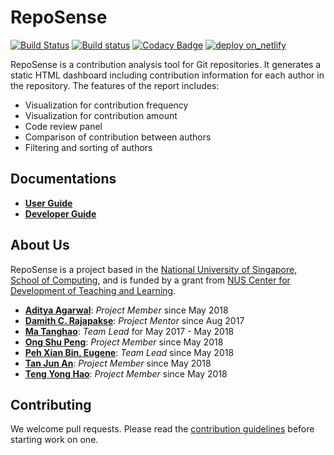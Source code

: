 # RepoSense
[![Build Status](https://travis-ci.org/reposense/RepoSense.svg?branch=master)](https://travis-ci.org/reposense/RepoSense)
[![Build status](https://ci.appveyor.com/api/projects/status/gsbkj5qby3pjd6nw/branch/master?svg=true)](https://ci.appveyor.com/project/eugenepeh/reposense/branch/master)
[![Codacy Badge](https://api.codacy.com/project/badge/Grade/08a3527378464ed4a5ad62e27f590d6a)](https://www.codacy.com/app/eugenepeh/RepoSense?utm_source=github.com&amp;utm_medium=referral&amp;utm_content=reposense/RepoSense&amp;utm_campaign=Badge_Grade)
[![deploy on_netlify](https://img.shields.io/badge/deploy-on_netlify-blue.svg)](https://reposense.netlify.com/)

RepoSense is a contribution analysis tool for Git repositories. It generates a static HTML dashboard including contribution information for each author in the repository.
The features of the report includes:
* Visualization for contribution frequency
* Visualization for contribution amount
* Code review panel
* Comparison of contribution between authors
* Filtering and sorting of authors

## Documentations
* [**User Guide**](docs/UserGuide.md)
* [**Developer Guide**](docs/DeveloperGuide.md)

## About Us
RepoSense is a project based in the [National University of Singapore, School of Computing](http://www.comp.nus.edu.sg/), and is funded by a grant from [NUS Center for Development of Teaching and Learning](http://www.cdtl.nus.edu.sg/).

* [**Aditya Agarwal**](https://github.com/adityaa1998): _Project Member_ since May 2018
* [**Damith C. Rajapakse**](https://github.com/damithc): _Project Mentor_ since Aug 2017
* [**Ma Tanghao**](https://github.com/harryggg): _Team Lead_ for May 2017 - May 2018
* [**Ong Shu Peng**](https://github.com/ongspxm): _Project Member_ since May 2018
* [**Peh Xian Bin, Eugene**](https://github.com/eugenepeh): _Team Lead_ since May 2018
* [**Tan Jun An**](https://github.com/yamidark): _Project Member_ since May 2018
* [**Teng Yong Hao**](https://github.com/yong24s): _Project Member_ since May 2018

## Contributing
We welcome pull requests. Please read the [contribution guidelines](docs/Process.md#how-to-contribute-to-the-reposense-repository) before starting work on one.
